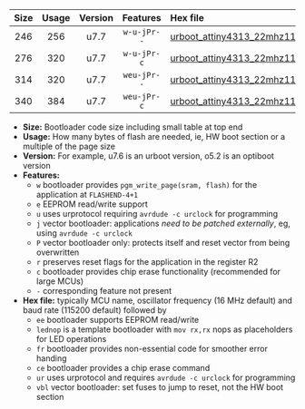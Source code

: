 |Size|Usage|Version|Features|Hex file|
|:-:|:-:|:-:|:-:|:--|
|246|256|u7.7|`w-u-jPr--`|[urboot_attiny4313_22mhz1184_19200bps_lednop_fr_ur_vbl.hex](https://raw.githubusercontent.com/stefanrueger/urboot.hex/main/mcus/attiny4313/fcpu_22mhz1184/19200_bps/urboot_attiny4313_22mhz1184_19200bps_lednop_fr_ur_vbl.hex)|
|276|320|u7.7|`w-u-jPr-c`|[urboot_attiny4313_22mhz1184_19200bps_lednop_fr_ce_ur_vbl.hex](https://raw.githubusercontent.com/stefanrueger/urboot.hex/main/mcus/attiny4313/fcpu_22mhz1184/19200_bps/urboot_attiny4313_22mhz1184_19200bps_lednop_fr_ce_ur_vbl.hex)|
|314|320|u7.7|`weu-jPr--`|[urboot_attiny4313_22mhz1184_19200bps_ee_lednop_fr_ur_vbl.hex](https://raw.githubusercontent.com/stefanrueger/urboot.hex/main/mcus/attiny4313/fcpu_22mhz1184/19200_bps/urboot_attiny4313_22mhz1184_19200bps_ee_lednop_fr_ur_vbl.hex)|
|340|384|u7.7|`weu-jPr-c`|[urboot_attiny4313_22mhz1184_19200bps_ee_lednop_fr_ce_ur_vbl.hex](https://raw.githubusercontent.com/stefanrueger/urboot.hex/main/mcus/attiny4313/fcpu_22mhz1184/19200_bps/urboot_attiny4313_22mhz1184_19200bps_ee_lednop_fr_ce_ur_vbl.hex)|

- **Size:** Bootloader code size including small table at top end
- **Usage:** How many bytes of flash are needed, ie, HW boot section or a multiple of the page size
- **Version:** For example, u7.6 is an urboot version, o5.2 is an optiboot version
- **Features:**
  + `w` bootloader provides `pgm_write_page(sram, flash)` for the application at `FLASHEND-4+1`
  + `e` EEPROM read/write support
  + `u` uses urprotocol requiring `avrdude -c urclock` for programming
  + `j` vector bootloader: applications *need to be patched externally*, eg, using `avrdude -c urclock`
  + `P` vector bootloader only: protects itself and reset vector from being overwritten
  + `r` preserves reset flags for the application in the register R2
  + `c` bootloader provides chip erase functionality (recommended for large MCUs)
  + `-` corresponding feature not present
- **Hex file:** typically MCU name, oscillator frequency (16 MHz default) and baud rate (115200 default) followed by
  + `ee` bootloader supports EEPROM read/write
  + `lednop` is a template bootloader with `mov rx,rx` nops as placeholders for LED operations
  + `fr` bootloader provides non-essential code for smoother error handing
  + `ce` bootloader provides a chip erase command
  + `ur` uses urprotocol and requires `avrdude -c urclock` for programming
  + `vbl` vector bootloader: set fuses to jump to reset, not the HW boot section
